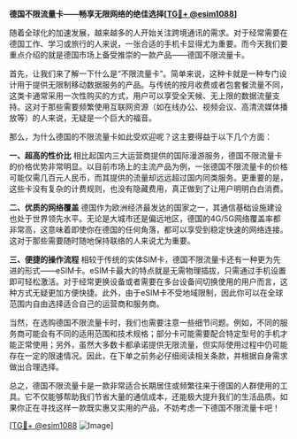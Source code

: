 **德国不限流量卡——畅享无限网络的绝佳选择[[TG💪+ @esim1088](https://t.me/s/esim1088)]**

随着全球化的加速发展，越来越多的人开始关注跨境通讯的需求。对于经常需要在德国工作、学习或旅行的人来说，一张合适的手机卡显得尤为重要。而今天我们要重点介绍的就是德国市场上备受推崇的一款产品——德国不限流量卡。

首先，让我们来了解一下什么是“不限流量卡”。简单来说，这种卡就是一种专门设计用于提供无限制移动数据服务的产品。与传统的按月收费或者包套餐流量不同，这类卡通常采用一次性购买的方式，用户可以享受全天候、无上限的数据流量支持。这对于那些需要频繁使用互联网资源（如在线办公、视频会议、高清流媒体播放等）的人来说，无疑是一个巨大的福音。

那么，为什么德国的不限流量卡如此受欢迎呢？这主要得益于以下几个方面：

**一、超高的性价比**
相比起国内三大运营商提供的国际漫游服务，德国不限流量卡的价格优势非常明显。以目前市场上的主流产品为例，一张德国不限流量卡的价格可能仅需几百元人民币，而其提供的流量却远远超过国内同类服务。更重要的是，这些卡没有复杂的计费规则，也没有隐藏费用，真正做到了让用户明明白白消费。

**二、优质的网络覆盖**
德国作为欧洲经济最发达的国家之一，其通信基础设施建设也处于世界领先水平。无论是大城市还是偏远地区，德国的4G/5G网络覆盖率都非常高，这意味着即使你在德国的任何角落，都可以享受到稳定快速的网络连接。这对于那些需要随时随地保持联络的人来说尤为重要。

**三、便捷的操作流程**
相较于传统的实体SIM卡，德国不限流量卡还有一种更为先进的形式——eSIM卡。eSIM卡最大的特点就是无需物理插拔，只需通过手机设置即可轻松激活。对于经常更换设备或者需要在多台设备间切换使用的用户而言，这种方式无疑更加方便快捷。此外，由于eSIM卡不受地域限制，因此你可以在全球范围内自由选择适合自己的运营商和服务商。

当然，在选购德国不限流量卡时，我们也需要注意一些细节问题。例如，不同的服务商可能会有不同的适用范围和技术规格；部分卡可能需要配合特定型号的手机才能正常使用；另外，虽然大多数卡都承诺提供无限流量，但实际使用过程中仍可能存在一定的限速情况。因此，在下单之前务必仔细阅读相关条款，并根据自身需求做出合理选择。

总之，德国不限流量卡是一款非常适合长期居住或频繁往来于德国的人群使用的工具。它不仅能够帮助我们节省大量的通信成本，还能极大提升我们的生活品质。如果你正在寻找这样一款既实惠又实用的产品，不妨考虑一下德国不限流量卡吧！

[[TG💪+ @esim1088](https://t.me/s/esim1088) ![Image](https://i.postimg.cc/4NQfJmqS/Snipaste-2025-05-13-00-14-12.png)]